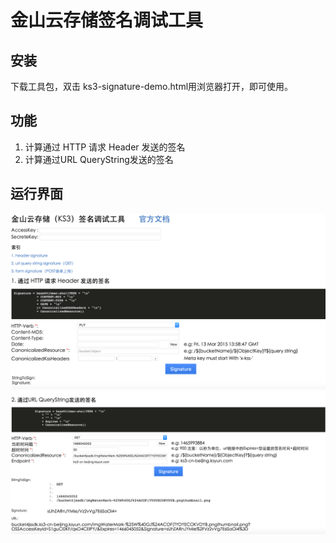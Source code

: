 # 金山云存储签名调试工具

## 安装

下载工具包，双击 ks3-signature-demo.html用浏览器打开，即可使用。

## 功能
1. 计算通过 HTTP 请求 Header 发送的签名
2. 计算通过URL QueryString发送的签名

## 运行界面

![screenshot](https://github.com/chenjin3/ks3-signature-demo/blob/master/signature_tool.png)
![screenshot2](https://github.com/chenjin3/ks3-signature-demo/blob/master/signature_tool_2.png)


